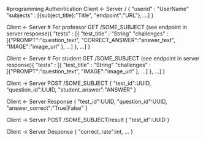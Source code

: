 #programming 
Authentication
Client <- Server 
/
{
	"userid" : "UserName"
	"subjects" : \[{subject_title}:"Title", "endpoint":"URL"}, ...\]
}

Client  <- Server  # For professor
GET /SOME_SUBJECT (see endpoint in server response){
	"tests" : \[{
		"test_title" : "String"
		"challenges" : \[{"PROMPT":"question_text", "CORRECT_ANSWER":"answer_text", "IMAGE":"image_url" }, ...]
		}, ...]
}

Client  <- Server  # For student
GET /SOME_SUBJECT (see endpoint in server response){
"tests" : \[{
	"test_title" : "String"
	"challenges" : \[{"PROMPT":"question_text", "IMAGE":"image_url" }, ...]
	}, ...]
}

Client -> Server
POST /SOME_SUBJECT
{
	"test_id":UUID,
	"question_id":UUID,
	"student_answer":"ANSWER"
}

Client <- Server
Response
{
	"test_id":UUID,
	"question_id":UUID,
	"answer_correct":"True|False"
}

Client -> Server
POST /SOME_SUBJECT/result
{
	"test_id":UUID
}

Client -> Server
Desponse
{
	"correct_rate":int,
	...
}